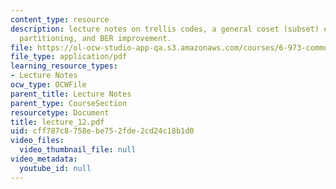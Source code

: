 ```yaml
---
content_type: resource
description: lecture notes on trellis codes, a general coset (subset) encoder, coset
  partitioning, and BER improvement.
file: https://ol-ocw-studio-app-qa.s3.amazonaws.com/courses/6-973-communication-system-design-spring-2006/cff787c8758ebe752fde2cd24c18b1d0_lecture_12.pdf
file_type: application/pdf
learning_resource_types:
- Lecture Notes
ocw_type: OCWFile
parent_title: Lecture Notes
parent_type: CourseSection
resourcetype: Document
title: lecture_12.pdf
uid: cff787c8-758e-be75-2fde-2cd24c18b1d0
video_files:
  video_thumbnail_file: null
video_metadata:
  youtube_id: null
---
```

